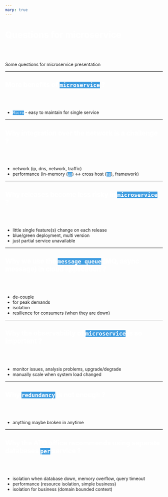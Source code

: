 ```yaml
---
marp: true
---
```

<style>
section {
  background-color: black;
  color: white;
}
a {
  color: #3e9ce0;
}
h1, h2 {
  color: white;
  padding-bottom: 50px;
}
code {
  background-color: #3e9ce0;
  color: white;
}
code span {
  color: black;
}
blockquote {
  color: rgba(192, 192, 192, 1);
}
</style>


# Questions for microservice

Some questions for microservice presentation

--- 

## More benefits of `microservice` ?

* `Micro` - easy to maintain for single service

---

## Why integration over the network is a challenge ?

* network (ip, dns, network, traffic)
* performance (in-memory (`μs`) <-> cross host (`ms`), framework)

---


## Why releases become less risky in `microservice` ?

* little single feature(s) change on each release
* blue/green deployment, multi version
* just partial service unavailable

---

## Why we use the `message queue` (MQ, async message) in cloud application ?

* de-couple
* for peak demands
* isolation
* resilience for consumers (when they are down)

---

## Why the observability of `microservice` is so important ?

* monitor issues, analysis problems, upgrade/degrade
* manually scale when system load changed

---

## Why `redundancy` is not enough ?

* anything maybe broken in anytime

--- 

## Why the ATO office recommends using separate databases `per` service ?

* isolation when database down, memory overflow, query timeout
* performance (resource isolation, simple business)
* isolation for business (domain bounded context)